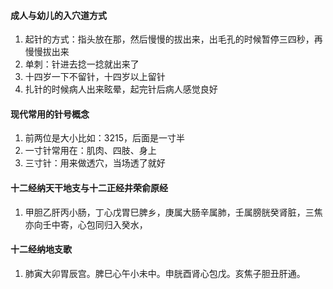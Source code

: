 #### 成人与幼儿的入穴道方式
1. 起针的方式：指头放在那，然后慢慢的拔出来，出毛孔的时候暂停三四秒，再慢慢拔出来
2. 单刺：针进去捻一捻就出来了
3. 十四岁一下不留针，十四岁以上留针
4. 扎针的时候病人出来眩晕，起完针后病人感觉良好
#### 现代常用的针号概念
1. 前两位是大小比如：3215，后面是一寸半
2. 一寸针常用在：肌肉、四肢、身上
3. 三寸针：用来做透穴，当场透了就好
#### 十二经纳天干地支与十二正经井荣俞原经
1. 甲胆乙肝丙小肠，丁心戊胃巳脾乡，庚属大肠辛属肺，壬属膀胱癸肾脏，三焦亦向壬中寄，心包同归入癸水，
#### 十二经纳地支歌
1. 肺寅大卯胃辰宫。脾巳心午小未中。申胱酉肾心包戊。亥焦子胆丑肝通。